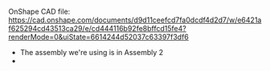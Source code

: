 OnShape CAD file: https://cad.onshape.com/documents/d9d11ceefcd7fa0dcdf4d2d7/w/e6421af625294cd43513ca29/e/cd444116b92fe8bffcd15fe4?renderMode=0&uiState=6614244d52037c63397f3df6
* The assembly we're using is in Assembly 2
* 
